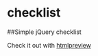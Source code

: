 # checklist
##Simple jQuery checklist

Check it out with [htmlpreview](http://htmlpreview.github.io/?https://github.com/creaked/checklist/blob/master/index.html)

